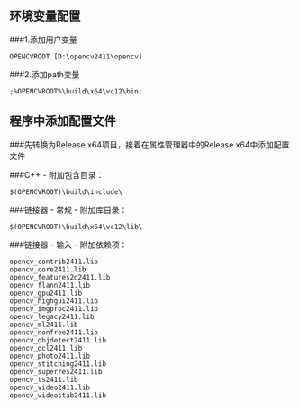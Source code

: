## 环境变量配置

###1.添加用户变量

	OPENCVROOT [D:\opencv2411\opencv]

###2.添加path变量

	;%OPENCVROOT%\build\x64\vc12\bin;

## 程序中添加配置文件

###先转换为Release x64项目，接着在属性管理器中的Release x64中添加配置文件

###C++ - 附加包含目录：

	$(OPENCVROOT)\build\include\

###链接器 - 常规 - 附加库目录：

	$(OPENCVROOT)\build\x64\vc12\lib\

###链接器 - 输入 - 附加依赖项：

	opencv_contrib2411.lib
	opencv_core2411.lib
	opencv_features2d2411.lib
	opencv_flann2411.lib
	opencv_gpu2411.lib
	opencv_highgui2411.lib
	opencv_imgproc2411.lib
	opencv_legacy2411.lib
	opencv_ml2411.lib
	opencv_nonfree2411.lib
	opencv_objdetect2411.lib
	opencv_ocl2411.lib
	opencv_photo2411.lib
	opencv_stitching2411.lib
	opencv_superres2411.lib
	opencv_ts2411.lib
	opencv_video2411.lib
	opencv_videostab2411.lib
